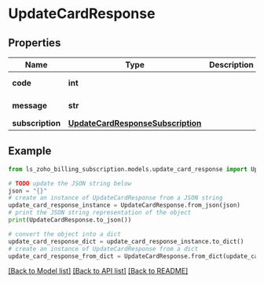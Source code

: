 # UpdateCardResponse


## Properties

Name | Type | Description | Notes
------------ | ------------- | ------------- | -------------
**code** | **int** |  | [optional] [readonly] 
**message** | **str** |  | [optional] [readonly] 
**subscription** | [**UpdateCardResponseSubscription**](UpdateCardResponseSubscription.md) |  | [optional] 

## Example

```python
from ls_zoho_billing_subscription.models.update_card_response import UpdateCardResponse

# TODO update the JSON string below
json = "{}"
# create an instance of UpdateCardResponse from a JSON string
update_card_response_instance = UpdateCardResponse.from_json(json)
# print the JSON string representation of the object
print(UpdateCardResponse.to_json())

# convert the object into a dict
update_card_response_dict = update_card_response_instance.to_dict()
# create an instance of UpdateCardResponse from a dict
update_card_response_from_dict = UpdateCardResponse.from_dict(update_card_response_dict)
```
[[Back to Model list]](../README.md#documentation-for-models) [[Back to API list]](../README.md#documentation-for-api-endpoints) [[Back to README]](../README.md)



